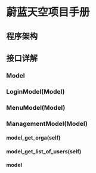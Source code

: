 # 蔚蓝天空项目手册
## 程序架构
## 接口详解
### Model
### LoginModel(Model)
### MenuModel(Model)
### ManagementModel(Model)
#### model_get_orga(self)
#### model_get_list_of_users(self)
#### model
